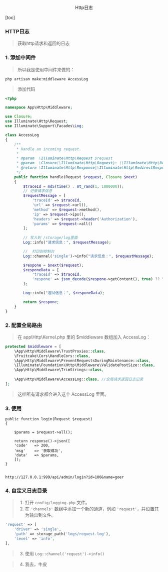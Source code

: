 <center>Http日志</center>



[toc]







### HTTP日志

> 获取http请求和返回的日志







### 1. 添加中间件

> 所以我是使用中间件来做的：

```shell
php artisan make:middleware AccessLog
```

> 添加代码

```php
<?php

namespace App\Http\Middleware;

use Closure;
use Illuminate\Http\Request;
use Illuminate\Support\Facades\Log;

class AccessLog
{
    /**
     * Handle an incoming request.
     *
     * @param  \Illuminate\Http\Request $request
     * @param  \Closure(\Illuminate\Http\Request): (\Illuminate\Http\Response|\Illuminate\Http\RedirectResponse)  $next
     * @return \Illuminate\Http\Response|\Illuminate\Http\RedirectResponse
     */
    public function handle(Request $request, Closure $next)
    {
        $traceId = md5(time() . mt_rand(1, 1000000));
        // 记录请求信息
        $requestMessage = [
            'traceId' => $traceId,
            'url' => $request->url(),
            'method' => $request->method(),
            'ip' => $request->ips(),
            'headers' => $request->header('Authorization'),
            'params' => $request->all()
        ];
        
        // 写入到 /storage/log里面
        Log::info("请求信息：", $requestMessage);

        //  打印到控制台
        Log::channel('single')->info("请求信息：", $requestMessage);

        $respone = $next($request);
        $responeData = [
            'traceId' => $traceId,
            'respone' => json_decode($respone->getContent(), true) ?? ""
        ];

        Log::info("返回信息：", $responeData);

        return $respone;
    }
}
```





### 2. 配置全局路由

> 在 app\Http\Kernel.php 里的 $middleware 数组加入 AccessLog：

```php
protected $middleware = [
    \App\Http\Middleware\TrustProxies::class,
    \Fruitcake\Cors\HandleCors::class,
    \App\Http\Middleware\PreventRequestsDuringMaintenance::class,
    \Illuminate\Foundation\Http\Middleware\ValidatePostSize::class,
    \App\Http\Middleware\TrimStrings::class,
	
    \App\Http\Middleware\AccessLog::class, //全局请求返回日志记录
];

```

> 这样所有请求都会进入这个 AccessLog 里面。





### 3. 使用

```shell
public function login(Request $request)
{

    $params = $request->all();

    return response()->json([
    'code'   => 200,
    'msg'    => '获取成功',
    'data'   => $params,
    ]);
}


http://127.0.0.1:999/api/admin/login?id=100&name=goer
```





### 4. 自定义日志目录

> 1. 打开 `config/logging.php` 文件。
> 2. 在 `'channels'` 数组中添加一个新的通道，例如 `'request'`，并设置其为输出到文件。

```php
'request' => [
    'driver' => 'single',
    'path' => storage_path('logs/request.log'),
    'level' => 'info',
],
```

> 3.  使用 `Log::channel('request')->info()`

> 4. 我去，牛皮
